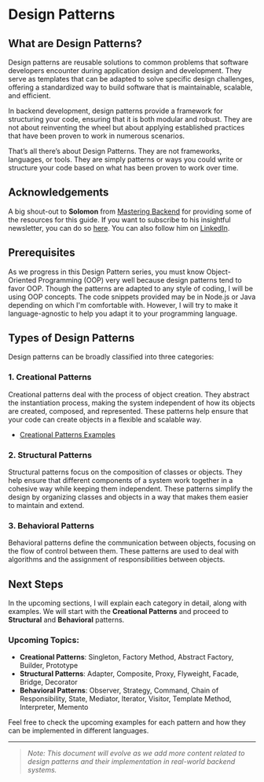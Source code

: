 # Design Patterns

## What are Design Patterns?

Design patterns are reusable solutions to common problems that software developers encounter during application design and development. They serve as templates that can be adapted to solve specific design challenges, offering a standardized way to build software that is maintainable, scalable, and efficient.

In backend development, design patterns provide a framework for structuring your code, ensuring that it is both modular and robust. They are not about reinventing the wheel but about applying established practices that have been proven to work in numerous scenarios.

That’s all there’s about Design Patterns. They are not frameworks, languages, or tools. They are simply patterns or ways you could write or structure your code based on what has been proven to work over time.

## Acknowledgements

A big shout-out to **Solomon** from [Mastering Backend](https://newsletter.masteringbackend.com/subscribe?ref=JAw6GEXa0i) for providing some of the resources for this guide. If you want to subscribe to his insightful newsletter, you can do so [here](https://newsletter.masteringbackend.com/subscribe?ref=JAw6GEXa0i). You can also follow him on [LinkedIn](https://www.linkedin.com/in/solomoneseme/).

## Prerequisites

As we progress in this Design Pattern series, you must know Object-Oriented Programming (OOP) very well because design patterns tend to favor OOP. Though the patterns are adapted to any style of coding, I will be using OOP concepts. The code snippets provided may be in Node.js or Java depending on which I'm comfortable with. However, I will try to make it language-agnostic to help you adapt it to your programming language.

## Types of Design Patterns

Design patterns can be broadly classified into three categories:

### 1. **Creational Patterns**

Creational patterns deal with the process of object creation. They abstract the instantiation process, making the system independent of how its objects are created, composed, and represented. These patterns help ensure that your code can create objects in a flexible and scalable way.

- [Creational Patterns Examples](./creational_patterns)

### 2. **Structural Patterns**

Structural patterns focus on the composition of classes or objects. They help ensure that different components of a system work together in a cohesive way while keeping them independent. These patterns simplify the design by organizing classes and objects in a way that makes them easier to maintain and extend.

### 3. **Behavioral Patterns**

Behavioral patterns define the communication between objects, focusing on the flow of control between them. These patterns are used to deal with algorithms and the assignment of responsibilities between objects.

## Next Steps

In the upcoming sections, I will explain each category in detail, along with examples. We will start with the **Creational Patterns** and proceed to **Structural** and **Behavioral** patterns.

### Upcoming Topics:

- **Creational Patterns**: Singleton, Factory Method, Abstract Factory, Builder, Prototype
- **Structural Patterns**: Adapter, Composite, Proxy, Flyweight, Facade, Bridge, Decorator
- **Behavioral Patterns**: Observer, Strategy, Command, Chain of Responsibility, State, Mediator, Iterator, Visitor, Template Method, Interpreter, Memento

Feel free to check the upcoming examples for each pattern and how they can be implemented in different languages.

---

> _Note: This document will evolve as we add more content related to design patterns and their implementation in real-world backend systems._
